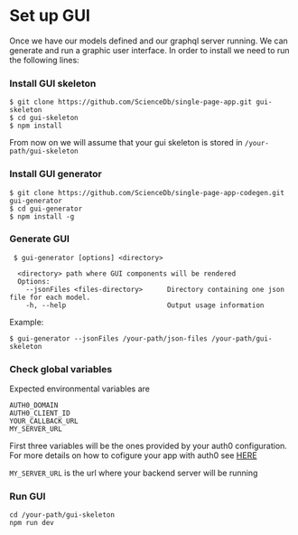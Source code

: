 # Set up GUI
Once we have our models defined and our graphql server running. We can generate and run a graphic user interface.
In order to install we need to run the following lines:
### Install GUI skeleton
```
$ git clone https://github.com/ScienceDb/single-page-app.git gui-skeleton
$ cd gui-skeleton
$ npm install
```
From now on we will assume that your gui skeleton is stored in `/your-path/gui-skeleton`

### Install GUI generator

```
$ git clone https://github.com/ScienceDb/single-page-app-codegen.git gui-generator
$ cd gui-generator
$ npm install -g
```

### Generate GUI
```
 $ gui-generator [options] <directory>

  <directory> path where GUI components will be rendered
  Options:
    --jsonFiles <files-directory>      Directory containing one json file for each model.
    -h, --help                         Output usage information
```
Example:
```
$ gui-generator --jsonFiles /your-path/json-files /your-path/gui-skeleton
```
### Check global variables
Expected environmental variables are
```
AUTH0_DOMAIN
AUTH0_CLIENT_ID
YOUR_CALLBACK_URL
MY_SERVER_URL
```
First three variables will be the ones provided by your auth0 configuration. For more details on how to cofigure your app with auth0 see [HERE](https://auth0.com/docs/quickstart/spa/vuejs#configure-auth0)

`MY_SERVER_URL` is the url where your backend server will be running

### Run GUI
```
cd /your-path/gui-skeleton
npm run dev
```
